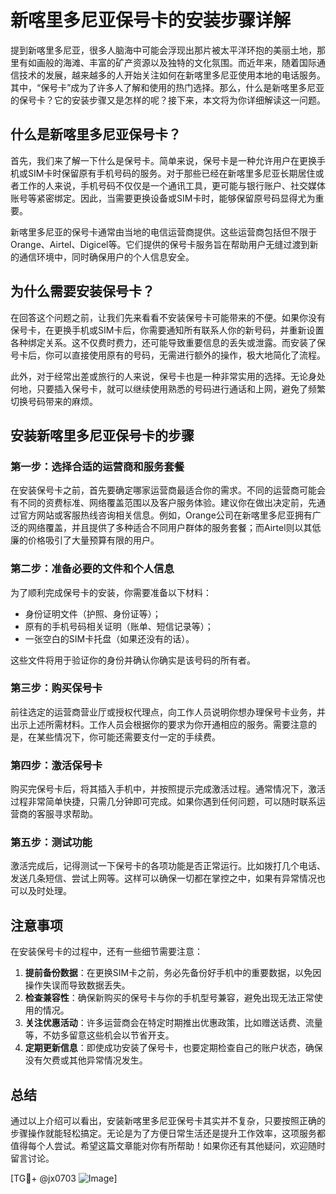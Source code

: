 # 新喀里多尼亚保号卡的安装步骤详解

提到新喀里多尼亚，很多人脑海中可能会浮现出那片被太平洋环抱的美丽土地，那里有如画般的海滩、丰富的矿产资源以及独特的文化氛围。而近年来，随着国际通信技术的发展，越来越多的人开始关注如何在新喀里多尼亚使用本地的电话服务。其中，“保号卡”成为了许多人了解和使用的热门选择。那么，什么是新喀里多尼亚的保号卡？它的安装步骤又是怎样的呢？接下来，本文将为你详细解读这一问题。

## 什么是新喀里多尼亚保号卡？

首先，我们来了解一下什么是保号卡。简单来说，保号卡是一种允许用户在更换手机或SIM卡时保留原有手机号码的服务。对于那些已经在新喀里多尼亚长期居住或者工作的人来说，手机号码不仅仅是一个通讯工具，更可能与银行账户、社交媒体账号等紧密绑定。因此，当需要更换设备或SIM卡时，能够保留原号码显得尤为重要。

新喀里多尼亚的保号卡通常由当地的电信运营商提供。这些运营商包括但不限于Orange、Airtel、Digicel等。它们提供的保号卡服务旨在帮助用户无缝过渡到新的通信环境中，同时确保用户的个人信息安全。

## 为什么需要安装保号卡？

在回答这个问题之前，让我们先来看看不安装保号卡可能带来的不便。如果你没有保号卡，在更换手机或SIM卡后，你需要通知所有联系人你的新号码，并重新设置各种绑定关系。这不仅费时费力，还可能导致重要信息的丢失或泄露。而安装了保号卡后，你可以直接使用原有的号码，无需进行额外的操作，极大地简化了流程。

此外，对于经常出差或旅行的人来说，保号卡也是一种非常实用的选择。无论身处何地，只要插入保号卡，就可以继续使用熟悉的号码进行通话和上网，避免了频繁切换号码带来的麻烦。

## 安装新喀里多尼亚保号卡的步骤

### 第一步：选择合适的运营商和服务套餐

在安装保号卡之前，首先要确定哪家运营商最适合你的需求。不同的运营商可能会有不同的资费标准、网络覆盖范围以及客户服务体验。建议你在做出决定前，先通过官方网站或客服热线咨询相关信息。例如，Orange公司在新喀里多尼亚拥有广泛的网络覆盖，并且提供了多种适合不同用户群体的服务套餐；而Airtel则以其低廉的价格吸引了大量预算有限的用户。

### 第二步：准备必要的文件和个人信息

为了顺利完成保号卡的安装，你需要准备以下材料：

- 身份证明文件（护照、身份证等）；
- 原有的手机号码相关证明（账单、短信记录等）；
- 一张空白的SIM卡托盘（如果还没有的话）。

这些文件将用于验证你的身份并确认你确实是该号码的所有者。

### 第三步：购买保号卡

前往选定的运营商营业厅或授权代理点，向工作人员说明你想办理保号卡业务，并出示上述所需材料。工作人员会根据你的要求为你开通相应的服务。需要注意的是，在某些情况下，你可能还需要支付一定的手续费。

### 第四步：激活保号卡

购买完保号卡后，将其插入手机中，并按照提示完成激活过程。通常情况下，激活过程非常简单快捷，只需几分钟即可完成。如果你遇到任何问题，可以随时联系运营商的客服寻求帮助。

### 第五步：测试功能

激活完成后，记得测试一下保号卡的各项功能是否正常运行。比如拨打几个电话、发送几条短信、尝试上网等。这样可以确保一切都在掌控之中，如果有异常情况也可以及时处理。

## 注意事项

在安装保号卡的过程中，还有一些细节需要注意：

1. **提前备份数据**：在更换SIM卡之前，务必先备份好手机中的重要数据，以免因操作失误而导致数据丢失。
2. **检查兼容性**：确保新购买的保号卡与你的手机型号兼容，避免出现无法正常使用的情况。
3. **关注优惠活动**：许多运营商会在特定时期推出优惠政策，比如赠送话费、流量等，不妨多留意这些机会以节省开支。
4. **定期更新信息**：即使成功安装了保号卡，也要定期检查自己的账户状态，确保没有欠费或其他异常情况发生。

## 总结

通过以上介绍可以看出，安装新喀里多尼亚保号卡其实并不复杂，只要按照正确的步骤操作就能轻松搞定。无论是为了方便日常生活还是提升工作效率，这项服务都值得每个人尝试。希望这篇文章能对你有所帮助！如果你还有其他疑问，欢迎随时留言讨论。

[TG💪+ @jx0703 ![Image](https://github.com/user-attachments/assets/dbca1d08-cadb-493c-b0ec-ad6f7a83f270)]